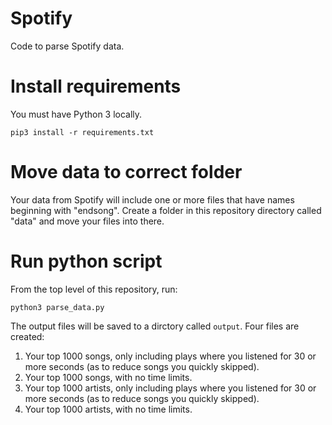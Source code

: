 # Spotify

Code to parse Spotify data.

# Install requirements

You must have Python 3 locally.

```
pip3 install -r requirements.txt
```

# Move data to correct folder

Your data from Spotify will include one or more files that have names beginning with "endsong". Create a folder in
this repository directory called "data" and move your files into there.

# Run python script

From the top level of this repository, run:

```
python3 parse_data.py
```

The output files will be saved to a dirctory called `output`. Four files are created:

1. Your top 1000 songs, only including plays where you listened for 30 or more seconds (as to reduce songs you quickly skipped).
2. Your top 1000 songs, with no time limits.
3. Your top 1000 artists, only including plays where you listened for 30 or more seconds (as to reduce songs you quickly skipped).
4. Your top 1000 artists, with no time limits.
